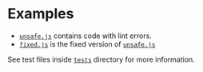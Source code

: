 # Examples

* [`unsafe.js`](./unsafe.js) contains code with lint errors.
* [`fixed.js`](./fixed.js) is the fixed version of [`unsafe.js`](./unsafe.js)

See test files inside [`tests`](../tests) directory for more information.
